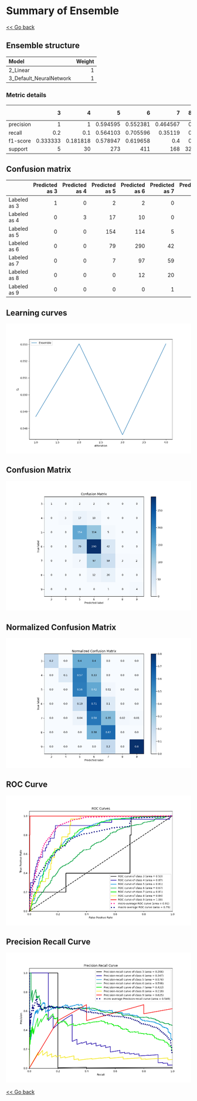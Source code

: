 # Summary of Ensemble

[<< Go back](../README.md)


## Ensemble structure
| Model                   |   Weight |
|:------------------------|---------:|
| 2_Linear                |        1 |
| 3_Default_NeuralNetwork |        1 |

### Metric details
|           |        3 |         4 |          5 |          6 |          7 |   8 |        9 |   accuracy |   macro avg |   weighted avg |   logloss |
|:----------|---------:|----------:|-----------:|-----------:|-----------:|----:|---------:|-----------:|------------:|---------------:|----------:|
| precision | 1        |  1        |   0.594595 |   0.552381 |   0.464567 |   0 | 0.666667 |    0.55303 |    0.611173 |       0.547331 |   1.04205 |
| recall    | 0.2      |  0.1      |   0.564103 |   0.705596 |   0.35119  |   0 | 0.8      |    0.55303 |    0.388698 |       0.55303  |   1.04205 |
| f1-score  | 0.333333 |  0.181818 |   0.578947 |   0.619658 |   0.4      |   0 | 0.727273 |    0.55303 |    0.405861 |       0.531049 |   1.04205 |
| support   | 5        | 30        | 273        | 411        | 168        |  32 | 5        |    0.55303 |  924        |     924        |   1.04205 |


## Confusion matrix
|              |   Predicted as 3 |   Predicted as 4 |   Predicted as 5 |   Predicted as 6 |   Predicted as 7 |   Predicted as 8 |   Predicted as 9 |
|:-------------|-----------------:|-----------------:|-----------------:|-----------------:|-----------------:|-----------------:|-----------------:|
| Labeled as 3 |                1 |                0 |                2 |                2 |                0 |                0 |                0 |
| Labeled as 4 |                0 |                3 |               17 |               10 |                0 |                0 |                0 |
| Labeled as 5 |                0 |                0 |              154 |              114 |                5 |                0 |                0 |
| Labeled as 6 |                0 |                0 |               79 |              290 |               42 |                0 |                0 |
| Labeled as 7 |                0 |                0 |                7 |               97 |               59 |                3 |                2 |
| Labeled as 8 |                0 |                0 |                0 |               12 |               20 |                0 |                0 |
| Labeled as 9 |                0 |                0 |                0 |                0 |                1 |                0 |                4 |

## Learning curves
![Learning curves](learning_curves.png)
## Confusion Matrix

![Confusion Matrix](confusion_matrix.png)


## Normalized Confusion Matrix

![Normalized Confusion Matrix](confusion_matrix_normalized.png)


## ROC Curve

![ROC Curve](roc_curve.png)


## Precision Recall Curve

![Precision Recall Curve](precision_recall_curve.png)



[<< Go back](../README.md)
